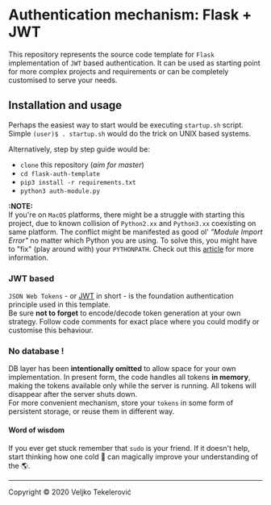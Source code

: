 # Authentication mechanism: Flask + JWT
This repository represents the source code template for `Flask` implementation of `JWT` based authentication.
It can be used as starting point for more complex projects and requirements or can be completely customised to serve your needs.

## Installation and usage
Perhaps the easiest way to start would be executing `startup.sh` script. Simple `(user)$ . startup.sh` would do the trick on UNIX based systems.

Alternatively, step by step guide would be:
  - `clone` this repository (*aim for master*)
  - `cd flask-auth-template`
  - `pip3 install -r requirements.txt`
  - `python3 auth-module.py`

**:NOTE:**  
If you're on `MacOS` platforms, there might be a struggle with starting this project, due to known collision of `Python2.xx` and `Python3.xx` coexisting on same platform. The conflict might be manifested as good ol' *"Module Import Error"* no matter which Python you are using.
To solve this, you might have to "fix" (play around with) your `PYTHONPATH`.  Check out this [article](https://bic-berkeley.github.io/psych-214-fall-2016/using_pythonpath.html) for more information.

### JWT based
`JSON Web Tokens` - or [JWT](https://jwt.io/) in short - is the foundation authentication principle used in this template.  
Be sure **not to forget** to encode/decode token generation at your own strategy. Follow code comments for exact place where you could modify or customise this behaviour.

### No database !
DB layer has been **intentionally omitted** to allow space for your own implementation. In present form, the code handles all tokens **in memory**, making the tokens  available only while the server is running. All tokens will disappear after the server shuts down.  
For more convenient mechanism, store your `tokens` in some form of persistent storage, or reuse them in different way.

#### Word of wisdom
If you ever get stuck remember that `sudo` is your friend. If it doesn't help, start thinking how one cold 🍺 can magically improve your understanding of the 🌎.

----

Copyright © 2020 Veljko Tekelerović
